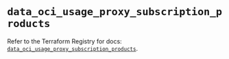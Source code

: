 # `data_oci_usage_proxy_subscription_products`

Refer to the Terraform Registry for docs: [`data_oci_usage_proxy_subscription_products`](https://registry.terraform.io/providers/oracle/oci/6.18.0/docs/data-sources/usage_proxy_subscription_products).
